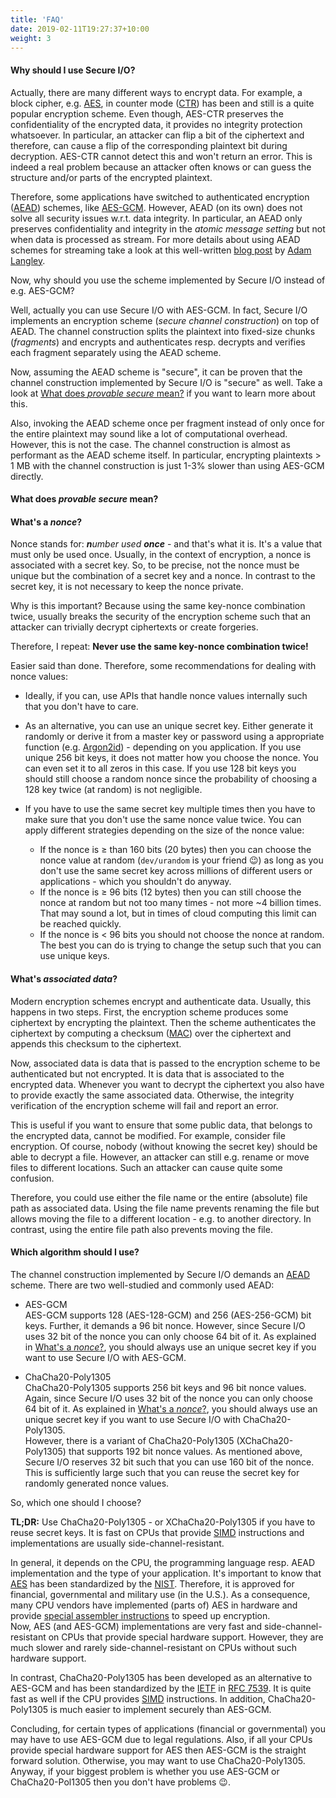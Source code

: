 ```yaml
---
title: 'FAQ'
date: 2019-02-11T19:27:37+10:00
weight: 3
---
```


<h4 id="why-should-i-use-secure-io">
    <a href="/doc/faq#why-should-i-use-secure-io" style="text-decoration:none">
        Why should I use Secure I/O?
    </a>
</h4>

Actually, there are many different ways to encrypt data. For example, a block
cipher, e.g.
[AES](https://en.wikipedia.org/wiki/Advanced_Encryption_Standard), in counter
mode ([CTR](https://en.wikipedia.org/wiki/CTR_mode#Counter_(CTR))) has been and
still is a quite popular encryption scheme. Even though, AES-CTR preserves the
confidentiality of the encrypted data, it provides no integrity protection
whatsoever. In particular, an attacker can flip a bit of the ciphertext and
therefore, can cause a flip of the corresponding plaintext bit during
decryption. AES-CTR cannot detect this and won't return an error. This is
indeed a real problem because an attacker often knows or can guess the
structure and/or parts of the encrypted plaintext.

Therefore, some applications have switched to authenticated encryption
([AEAD](https://en.wikipedia.org/wiki/Authenticated_encryption)) schemes, like
[AES-GCM](https://en.wikipedia.org/wiki/Galois/Counter_Mode). However, AEAD
(on its own) does not solve all security issues w.r.t. data integrity. In
particular, an AEAD only preserves confidentiality and integrity in the
*atomic message setting* but not when data is processed as stream. For more
details about using AEAD schemes for streaming take a look at this well-written
[blog post](https://www.imperialviolet.org/2014/06/27/streamingencryption.html) by
[Adam Langley](https://twitter.com/agl__). 

Now, why should you use the scheme implemented by Secure I/O instead of e.g.
AES-GCM?

Well, actually you can use Secure I/O with AES-GCM. In fact, Secure I/O
implements an encryption scheme (*secure channel construction*) on top of AEAD.
The channel construction splits the plaintext into fixed-size chunks
(*fragments*) and encrypts and authenticates resp. decrypts and verifies each
fragment separately using the AEAD scheme.

Now, assuming the AEAD scheme is "secure", it can be proven that the channel
construction implemented by Secure I/O is "secure" as well. Take a look at
[What does *provable secure* mean?](/doc/faq#what-does-provable-secure-mean) if
you want to learn more about this.

Also, invoking the AEAD scheme once per fragment instead of only once for the
entire plaintext may sound like a lot of computational overhead. However, this
is not the case. The channel construction is almost as performant as the AEAD
scheme itself. In particular, encrypting plaintexts > 1 MB with the channel
construction is just 1-3% slower than using AES-GCM directly.  

<h4 id="what-does-provable-secure-mean">
    <a href="/doc/faq#what-does-provable-secure-mean" style="text-decoration:none">
        What does <i>provable secure</i> mean?
    </a>
</h4>

<h4 id="what-is-a-nonce">
    <a href="/doc/faq#what-is-a-nonce" style="text-decoration:none">
        What's a <i>nonce</i>?
    </a>
</h4>

Nonce stands for: <i><b>n</b>umber used <b>once</b></i> - and that's what it
is. It's a value that must only be used once. Usually, in the context of
encryption, a nonce is associated with a secret key.  So, to be precise, not
the nonce must be unique but the combination of a secret key and a nonce.
In contrast to the secret key, it is not necessary to keep the nonce private.

Why is this important? Because using the same key-nonce combination twice,
usually breaks the security of the encryption scheme such that an attacker
can trivially decrypt ciphertexts or create forgeries.  

Therefore, I repeat: **Never use the same key-nonce combination twice!**

Easier said than done. Therefore, some recommendations for dealing with nonce
values:
 
 - Ideally, if you can, use APIs that handle nonce values internally such that
   you don't have to care.
 - As an alternative, you can use an unique secret key. Either generate it
   randomly or derive it from a master key or password using a appropriate
   function (e.g. [Argon2id](https://en.wikipedia.org/wiki/Argon2)) - depending on
   you application.  If you use unique 256 bit keys, it does not matter how you
   choose the nonce.  You can even set it to all zeros in this case. If you use
   128 bit keys you should still choose a random nonce since the probability of
   choosing a 128 key twice (at random) is not negligible.

 - If you have to use the same secret key multiple times then you have to make
   sure that you don't use the same nonce value twice. You can apply different
   strategies depending on the size of the nonce value:
    - If the nonce is ≥ than 160 bits (20 bytes) then you can choose the
      nonce value at random (`dev/urandom` is your friend 😉) 
      as long as you don't use the same secret key across millions of different
      users or applications - which you shouldn't do anyway.
    - If the nonce is ≥ 96 bits (12 bytes) then you can still choose the
      nonce at random but not too many times - not more ~4 billion times.
      That may sound a lot, but in times of cloud computing this limit can
      be reached quickly.
    - If the nonce is < 96 bits you should not choose the nonce at random.
      The best you can do is trying to change the setup such that you can 
      use unique keys. 

<h4 id="what-is-associated-data">
    <a href="/doc/faq#what-is-associated-data" style="text-decoration:none">
            What's <i>associated data</i>?
    </a>
</h4>

Modern encryption schemes encrypt and authenticate data. Usually, this happens
in two steps. First, the encryption scheme produces some ciphertext by
encrypting the plaintext. Then the scheme authenticates the ciphertext by
computing a checksum
([MAC](https://en.wikipedia.org/wiki/Message_authentication_code)) over the
ciphertext and appends this checksum to the ciphertext.

Now, associated data is data that is passed to the encryption scheme to be
authenticated but not encrypted. It is data that is associated to the encrypted
data. Whenever you want to decrypt the ciphertext you also have to provide
exactly the same associated data. Otherwise, the integrity verification of the
encryption scheme will fail and report an error.

This is useful if you want to ensure that some public data, that belongs to the
encrypted data, cannot be modified. For example, consider file encryption. Of 
course, nobody (without knowing the secret key) should be able to decrypt a file.
However, an attacker can still e.g. rename or move files to different locations.
Such an attacker can cause quite some confusion. 

Therefore, you could use either the file name or the entire (absolute) file path
as associated data. Using the file name prevents renaming the file but allows
moving the file to a different location - e.g. to another directory. In contrast, 
using the entire file path also prevents moving the file.

<h4 id="which-algorithm-should-i-use">
    <a href="/doc/faq#which-algorithm-should-i-use" style="text-decoration:none">
        Which algorithm should I use?
    </a>
</h4>

The channel construction implemented by Secure I/O demands an
[AEAD](https://en.wikipedia.org/wiki/Authenticated_encryption) scheme.
There are two well-studied and commonly used AEAD:

 - AES-GCM  
   AES-GCM supports 128 (AES-128-GCM) and 256 (AES-256-GCM) bit keys. 
   Further, it demands a 96 bit nonce. However, since Secure I/O uses
   32 bit of the nonce you can only choose 64 bit of it. As explained
   in [What's a *nonce*?](#what-is-a-nonce), you should always use an unique
   secret key if you want to use Secure I/O with AES-GCM. 
     
 - ChaCha20-Poly1305  
   ChaCha20-Poly1305 supports 256 bit keys and 96 bit nonce values. Again, since
   Secure I/O uses 32 bit of the nonce you can only choose 64 bit of it. As explained
   in [What's a *nonce*?](#what-is-a-nonce), you should always use an unique
   secret key if you want to use Secure I/O with ChaCha20-Poly1305.  
   However, there is a variant of ChaCha20-Poly1305 (XChaCha20-Poly1305) that supports
   192 bit nonce values. As mentioned above, Secure I/O reserves 32 bit such that you
   can use 160 bit of the nonce. This is sufficiently large such that you can reuse the
   secret key for randomly generated nonce values.

So, which one should I choose?

**TL;DR:** Use ChaCha20-Poly1305 - or XChaCha20-Poly1305 if you have to reuse
secret keys.  It is fast on CPUs that provide
[SIMD](https://en.wikipedia.org/wiki/SIMD) instructions and implementations are
usually side-channel-resistant.

In general, it depends on the CPU, the programming language resp. AEAD
implementation and the type of your application. It's important to know that
[AES](https://en.wikipedia.org/wiki/Advanced_Encryption_Standard) has been
standardized by the
[NIST](https://nvlpubs.nist.gov/nistpubs/FIPS/NIST.FIPS.197.pdf).  Therefore,
it is approved for financial, governmental and military use (in the U.S.).  As a
consequence, many CPU vendors have implemented (parts of) AES in hardware and
provide [special assembler
instructions](https://en.wikipedia.org/wiki/AES_instruction_set) to speed up
encryption.   
Now, AES (and AES-GCM) implementations are very fast and
side-channel-resistant on CPUs that provide special hardware support. However,
they are much slower and rarely side-channel-resistant on CPUs without such
hardware support.

In contrast, ChaCha20-Poly1305 has been developed as an alternative to AES-GCM
and has been standardized by the [IETF](https://www.ietf.org/) in [RFC
7539](https://tools.ietf.org/html/rfc7539). It is quite fast as well if the CPU
provides [SIMD](https://en.wikipedia.org/wiki/SIMD) instructions. In addition,
ChaCha20-Poly1305 is much easier to implement securely than AES-GCM.

Concluding, for certain types of applications (financial or governmental) you may
have to use AES-GCM due to legal regulations. Also, if all your CPUs provide
special hardware support for AES then AES-GCM is the straight forward solution.
Otherwise, you may want to use ChaCha20-Poly1305. Anyway, if your biggest problem
is whether you use AES-GCM or ChaCha20-Pol1305 then you don't have problems 😉.
